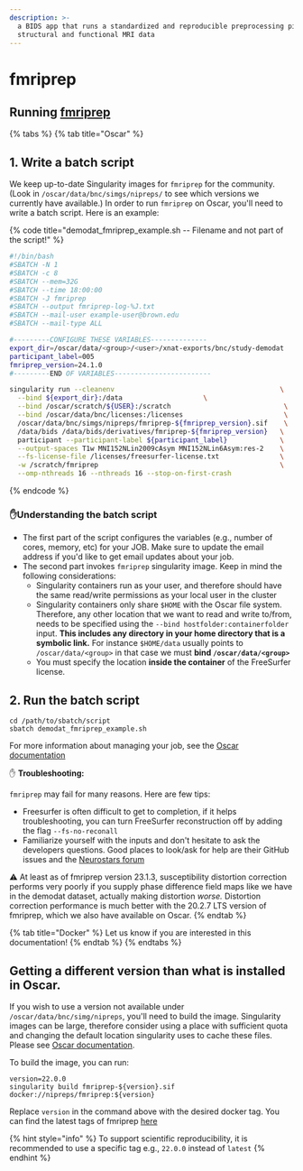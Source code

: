 ```yaml
---
description: >-
  a BIDS app that runs a standardized and reproducible preprocessing pipeline on
  structural and functional MRI data
---
```


# fmriprep

## Running [fmriprep](https://fmriprep.org/en/stable/)

{% tabs %}
{% tab title="Oscar" %}
## 1. Write a batch script

We keep up-to-date Singularity images for `fmriprep` for the community. (Look in `/oscar/data/bnc/simgs/nipreps/` to see which versions we currently have available.) In order to run `fmriprep` on Oscar, you'll need to write a batch script. Here is an example:

{% code title="demodat_fmriprep_example.sh -- Filename and not part of the script!" %}
```bash
#!/bin/bash
#SBATCH -N 1
#SBATCH -c 8
#SBATCH --mem=32G
#SBATCH --time 18:00:00
#SBATCH -J fmriprep
#SBATCH --output fmriprep-log-%J.txt
#SBATCH --mail-user example-user@brown.edu
#SBATCH --mail-type ALL

#---------CONFIGURE THESE VARIABLES--------------
export_dir=/oscar/data/<group>/<user>/xnat-exports/bnc/study-demodat
participant_label=005
fmriprep_version=24.1.0
#---------END OF VARIABLES------------------------

singularity run --cleanenv                                         \
  --bind ${export_dir}:/data                    \
  --bind /oscar/scratch/${USER}:/scratch                            \
  --bind /oscar/data/bnc/licenses:/licenses                         \
  /oscar/data/bnc/simgs/nipreps/fmriprep-${fmriprep_version}.sif    \
  /data/bids /data/bids/derivatives/fmriprep-${fmriprep_version}   \
  participant --participant-label ${participant_label}             \
  --output-spaces T1w MNI152NLin2009cAsym MNI152NLin6Asym:res-2    \
  --fs-license-file /licenses/freesurfer-license.txt               \
  -w /scratch/fmriprep                                             \
  --omp-nthreads 16 --nthreads 16 --stop-on-first-crash

```
{% endcode %}

### ✋Understanding the batch script

* The first part of the script configures the variables (e.g., number of cores, memory, etc) for your JOB. Make sure to update the email address if you'd like to get email updates about your job.
* The second part invokes `fmriprep` singularity image. Keep in mind the following considerations:
  * Singularity containers run as your user, and therefore should have the same read/write permissions as your local user in the cluster
  * Singularity containers only share  `$HOME` with the Oscar file system. Therefore, any other location that we want to read and write to/from, needs to be specified using the `--bind hostfolder:containerfolder` input. **This includes any directory in your home directory that is a symbolic link.** For instance `$HOME/data` usually points to  `/oscar/data/<group>` in that case we must **bind `/oscar/data/<group>`**
  * You must specify the location **inside the container** of the FreeSurfer license.

## 2. Run the batch script

```
cd /path/to/sbatch/script
sbatch demodat_fmriprep_example.sh
```

For more information about managing your job, see the [Oscar documentation](https://docs.ccv.brown.edu/oscar/submitting-jobs/managing-jobs)



✋ **Troubleshooting:**

`fmriprep` may fail for many reasons. Here are few tips:

* Freesurfer is often difficult to get to completion, if it helps troubleshooting, you can turn FreeSurfer reconstruction off by adding the flag `--fs-no-reconall`
* Familiarize yourself with the inputs and don't hesitate to ask the developers questions. Good places to look/ask for help are their GitHub issues and the [Neurostars forum](https://neurostars.org)

⚠️ At least as of fmriprep version 23.1.3, susceptibility distortion correction performs very poorly if you supply phase difference field maps like we have in the demodat dataset, actually making distortion _worse._ Distortion correction performance is much better with the 20.2.7 LTS version of fmriprep, which we also have available on Oscar.
{% endtab %}

{% tab title="Docker" %}
Let us know if you are interested in this documentation!
{% endtab %}
{% endtabs %}

## Getting a different version than what is installed in Oscar.

If you wish to use a version not available under `/oscar/data/bnc/simg/nipreps`, you'll need to build the image. Singularity images can be large, therefore consider using a place with sufficient quota and changing the default location singularity uses to cache these files. Please see [Oscar documentation](https://docs.ccv.brown.edu/oscar/singularity-containers/building-images).

To build the image, you can run:

```
version=22.0.0
singularity build fmriprep-${version}.sif docker://nipreps/fmriprep:${version}
```

Replace `version` in the command above with the desired docker tag. You can find the latest tags of fmriprep [here](https://hub.docker.com/r/nipreps/fmriprep/tags)

{% hint style="info" %}
&#x20;To support scientific reproducibility, it is recommended to use a specific tag e.g., `22.0.0` instead of `latest`&#x20;
{% endhint %}
